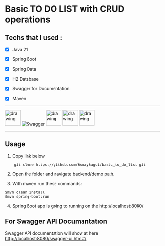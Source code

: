 # Basic TO DO LIST with CRUD operations


## Techs that I used :

- [x] Java 21
- [x] Spring Boot
- [x] Spring Data
- [x] H2 Database
- [x] Swagger for Documentation 
- [x] Maven


---

<img src="https://user-images.githubusercontent.com/25181517/117201156-9a724800-adec-11eb-9a9d-3cd0f67da4bc.png" alt="drawing" width="50"/> ![Swagger](https://img.shields.io/badge/-Swagger-%23Clojure?style=for-the-badge&logo=swagger&logoColor=white) 
<img src="https://user-images.githubusercontent.com/25181517/183891303-41f257f8-6b3d-487c-aa56-c497b880d0fb.png" alt="drawing" width=50>
<img src="https://user-images.githubusercontent.com/25181517/117207242-07d5a700-adf4-11eb-975e-be04e62b984b.png" alt="drawing" width=50>
<img src="https://user-images.githubusercontent.com/25181517/183894676-137319b5-1364-4b6a-ba4f-e9fc94ddc4aa.png" alt="drawing" width=50>

---    

## Usage
1. Copy link below
``` git
    git clone https://github.com/RonayBagci/basic_to_do_list.git
```

2. Open the folder and navigate backend/demo path. 

3. With maven run these commands:
```git
$mvn clean install
$mvn spring-boot:run
```
4. Spring Boot app is going to running on the http://localhost:8080/ 

## For Swagger API Documantation

Swagger API documentation will show at here 
<a href="http://localhost:8080/swagger-ui.html#/" target="_blank">http://localhost:8080/swagger-ui.html#/</a>







